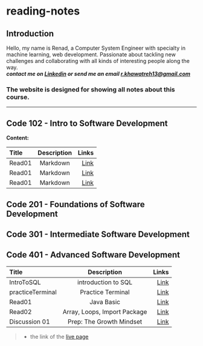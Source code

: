 # reading-notes

## Introduction

Hello, my name is Renad, a Computer System Engineer with specialty in machine learning, web development. Passionate about tackling new challenges and collaborating with all kinds of interesting people along the way.  
***contact me on [Linkedin](https://www.linkedin.com/in/renadjkhawatreh/) or send me an email <r.khawatreh13@gmail.com>***

### **The website is designed for showing all notes about this course.**  

---  

## Code 102 - Intro to Software Development  

**Content:**  

| Title             | Description         | Links         |  
| :---              |    :----:           |          ---: |
|      Read01       |    Markdown         |  [Link]()     |
|      Read01       |    Markdown         |  [Link]()     |
|      Read01       |    Markdown         |  [Link]()     |

## Code 201 - Foundations of Software Development  

## Code 301 - Intermediate Software Development  

## Code 401 - Advanced Software Development  

| Title             | Description                    | Links                                                                                  |  
| :---              |    :----:                      |                                                                                   ---: |
|  IntroToSQL       |    introduction to SQL         |  [Link](https://github.com/Rnad95/reading-notes/blob/prepIntroToSQL/introToSQL.md)     |
| practiceTerminal  |    Practice Terminal           |  [Link](https://rnad95.github.io/reading-notes/practiceTerminal)                       |
|  Read01           |     Java Basic                 |  [Link](https://rnad95.github.io/reading-notes/Read01)                                 |
|  Read02           |  Array, Loops, Import Package  |  [Link](https://rnad95.github.io/reading-notes/Read02)                                 |
|  Discussion 01    |  Prep: The Growth Mindset      |  [Link](https://rnad95.github.io/reading-notes/Discussion01)             |

>
> - the link of the [live page](https://rnad95.github.io/reading-notes/)
